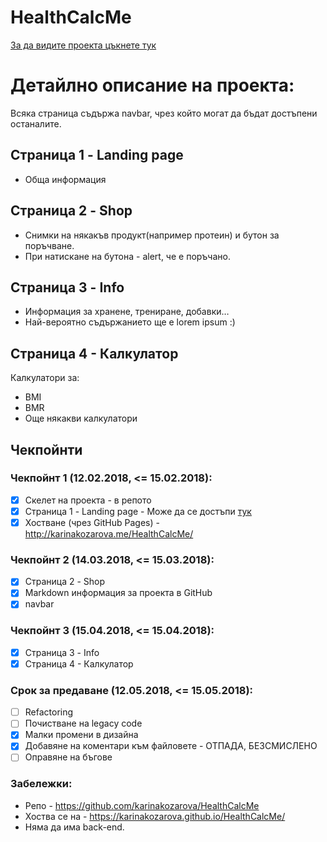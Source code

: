 # HealthCalcMe
[За да видите проекта цъкнете тук](https://karinakozarova.github.io/HealthCalcMe/empty_page_with_navbar.html)
# Детайлно описание на проекта:

Всяка страница съдържа navbar, чрез който могат да бъдат достъпени останалите. 
## Страница 1 - Landing page
* Обща информация

## Страница 2 - Shop
* Снимки на някакъв продукт(например протеин) и бутон за поръчване. 
* При натискане на бутона - alert, че е поръчано.

## Страница 3 - Info
* Информация за хранене, трениране, добавки…
* Най-вероятно съдържанието ще е lorem ipsum :) 

## Страница 4 - Калкулатор
Калкулатори за:
* BMI
* BMR
* Още някакви калкулатори


## Чекпойнти

### Чекпойнт 1 (12.02.2018, <= 15.02.2018): 
* [x] Скелет на проекта - в репото
* [x] Страница 1 - Landing page - Може да се достъпи [тук](https://karinakozarova.github.io/HealthCalcMe/empty_page_with_navbar.html)
* [x] Хостване (чрез GitHub Pages) - http://karinakozarova.me/HealthCalcMe/

### Чекпойнт 2 (14.03.2018, <= 15.03.2018):
* [x] Страница 2 - Shop
* [x] Markdown информация за проекта в GitHub
* [x] navbar

### Чекпойнт 3 (15.04.2018, <= 15.04.2018):
* [x] Страница 3 - Info
* [x] Страница 4 - Калкулатор

### Срок за предаване (12.05.2018, <= 15.05.2018):
* [ ] Refactoring
* [ ] Почистване на legacy code
* [x] Малки прoмени в дизайна
* [x] Добавяне на коментари към файловете  - ОТПАДА, БЕЗСМИСЛЕНО
* [ ] Оправяне на бъгове

### Забележки:
* Репо - https://github.com/karinakozarova/HealthCalcMe
* Хоства се на  - https://karinakozarova.github.io/HealthCalcMe/
* Няма да има back-end. 
